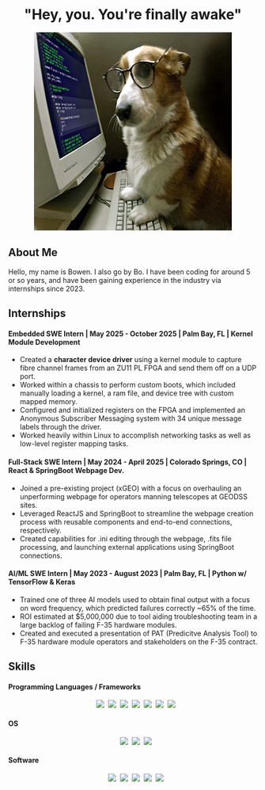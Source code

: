 <h1 align="center"> "Hey, you. You're finally awake" </h1>

<div align="center">
  <a href="https://github.com/groffbo/groffbo">
    <img src="coding dog.jpg" alt="Banner" width="400" height="400">
  </a> 

<h2 align="left"> About Me </h3>
  <div align="left"> Hello, my name is Bowen. I also go by Bo. I have been coding for around 5 or so years, and have been     gaining experience in the industry via internships since 2023. </div>
  
  <h2 align="left"> Internships </h2>
    <h4 align="left"> Embedded SWE Intern | May 2025 - October 2025 | Palm Bay, FL | Kernel Module Development</h4>
      <ul> 
        <li align="left">Created a <strong>character device driver</strong> using a kernel module to capture fibre channel frames from an ZU11 PL FPGA and send them off on a UDP port.</li>
        <li align="left">Worked within a chassis to perform custom boots, which included manually loading a kernel, a ram file, and device tree with custom mapped memory.</li>
        <li align="left">Configured and initialized registers on the FPGA and implemented an Anonymous Subscriber Messaging system with 34 unique message labels through the driver. </li>
        <li align="left">Worked heavily within Linux to accomplish networking tasks as well as low-level register mapping tasks.</li> </ul>
    <h4 align="left"> Full-Stack SWE Intern | May 2024 - April 2025 | Colorado Springs, CO | React & SpringBoot Webpage Dev.</h4>
      <ul>
        <li align="left">Joined a pre-existing project (xGEO) with a focus on overhauling an unperforming webpage for operators manning telescopes at GEODSS sites.</li>
        <li align="left">Leveraged ReactJS and SpringBoot to streamline the webpage creation process with reusable components and end-to-end connections, respectively.</li>
        <li align="left">Created capabilities for .ini editing through the webpage, .fits file processing, and launching external applications using SpringBoot connections.</li>
      </ul>
    <h4 align="left"> AI/ML SWE Intern | May 2023 - August 2023 | Palm Bay, FL | Python w/ TensorFlow & Keras </h4>
      <ul>
        <li align="left">Trained one of three AI models used to obtain final output with a focus on word frequency, which predicted failures correctly ~65% of the time.</li>
        <li align="left">ROI estimated at $5,000,000 due to tool aiding troubleshooting team in a large backlog of failing F-35 hardware modules.</li>
        <li align="left">Created and executed a presentation of PAT (Predicitve Analysis Tool) to F-35 hardware module operators and stakeholders on the F-35 contract.</li>
      </ul>
      
  <h2 align="left"> Skills</h2>
      <h4 align="left"> Programming Languages / Frameworks </h4> 
        &nbsp;&nbsp;&nbsp;<img src="https://img.shields.io/badge/React-20232A?style=for-the-badge&logo=react&logoColor=61DAFB"/>
        &nbsp;<img src="https://img.shields.io/badge/Python-FFD43B?style=for-the-badge&logo=python&logoColor=blue"/>
        &nbsp;<img src="https://img.shields.io/badge/JavaScript-323330?style=for-the-badge&logo=javascript&logoColor=F7DF1E"/>
        &nbsp;<img src="https://img.shields.io/badge/Spring_Boot-6DB33F?style=for-the-badge&logo=spring-boot&logoColor=white"/>
        &nbsp;<img src="https://img.shields.io/badge/C-00599C?style=for-the-badge&logo=c&logoColor=white"/>
        &nbsp;<img src="https://img.shields.io/badge/C%2B%2B-00599C?style=for-the-badge&logo=c%2B%2B&logoColor=white"/>
        &nbsp;<img src="https://img.shields.io/badge/Shell_Script-121011?style=for-the-badge&logo=gnu-bash&logoColor=white"/>
      <h4 align="left"> OS </h4>
        &nbsp;&nbsp;&nbsp;<img src="https://img.shields.io/badge/Linux-FCC624?style=for-the-badge&logo=linux&logoColor=black"/>
        &nbsp;<img src="https://img.shields.io/badge/Ubuntu-E95420?style=for-the-badge&logo=ubuntu&logoColor=white"/>
        &nbsp;<img src="https://img.shields.io/badge/Red%20Hat-EE0000?style=for-the-badge&logo=redhat&logoColor=white"/>
      <h4 align="left"> Software </h4>
        &nbsp;&nbsp;&nbsp;<img src="https://img.shields.io/badge/Docker-2CA5E0?style=for-the-badge&logo=docker&logoColor=white"/>
        &nbsp;<img src="https://img.shields.io/badge/VirtualBox-21416b?style=for-the-badge&logo=VirtualBox&logoColor=white"/>
        &nbsp;<img src="https://img.shields.io/badge/VMware-231f20?style=for-the-badge&logo=VMware&logoColor=white"/>
        &nbsp;<img src="https://img.shields.io/badge/Jenkins-D24939?style=for-the-badge&logo=Jenkins&logoColor=white"/>
        &nbsp;<img src="https://img.shields.io/badge/Jira-0052CC?style=for-the-badge&logo=Jira&logoColor=white"/>
    </div>
